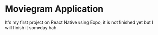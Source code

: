 # Moviegram Application

It's my first project on React Native using Expo, it is not finished yet but I will finish it someday hah. 
